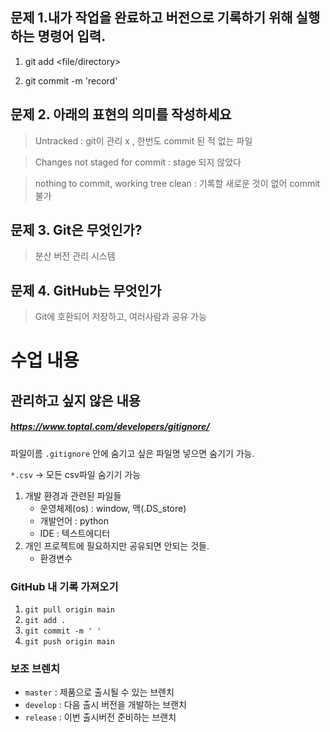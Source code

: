  
## 문제 1.내가 작업을 완료하고 버전으로 기록하기 위해 실행하는 명령어 입력.
1. git add <file/directory>

2. git commit -m 'record'

## 문제 2. 아래의 표현의 의미를 작성하세요
> Untracked : git이 관리 x , 한번도 commit 된 적 없는 파일

> Changes not staged for commit : stage 되지 않았다

> nothing to commit, working tree clean : 기록할 새로운 것이 없어 commit 불가

## 문제 3. Git은 무엇인가?
> 분산 버전 관리 시스템

## 문제 4. GitHub는 무엇인가
> Git에 호환되어 저장하고, 여러사람과 공유 가능



# 수업 내용
## 관리하고 싶지 않은 내용 

##### https://www.toptal.com/developers/gitignore/
파일이름 `.gitignore` 안에 숨기고 싶은 파일명 넣으면 숨기기 가능.

`*.csv` -> 모든 csv파일 숨기기 가능

1. 개발 환경과 관련된 파일들
    - 운영체제(os) : window, 맥(.DS_store)
    - 개발언어 : python
    - IDE : 텍스트에디터
2. 개인 프로젝트에 필요하지만 공유되면 안되는 것들.
    - 환경변수


### GitHub 내 기록 가져오기
1. `git pull origin main`
2. `git add .`
3. `git commit -m ' ' `
4. `git push origin main`


### 보조 브렌치
- `master` : 제품으로 출시될 수 있는 브렌치
- `develop` : 다음 출시 버전을 개발하는 브랜치
- `release` : 이번 출시버전 준비하는 브랜치